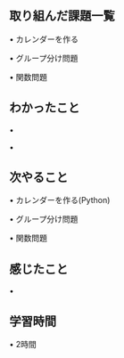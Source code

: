 ## 取り組んだ課題一覧
• カレンダーを作る

• グループ分け問題

• 関数問題

## わかったこと
• 

• 


## 次やること
• カレンダーを作る(Python)


• グループ分け問題


• 関数問題

## 感じたこと
• 


## 学習時間
• 2時間